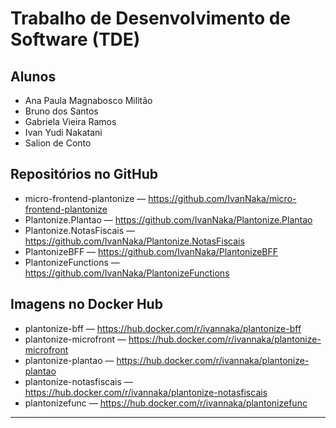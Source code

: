 # Trabalho de Desenvolvimento de Software (TDE)

## Alunos

- Ana Paula Magnabosco Militão
- Bruno dos Santos
- Gabriela Vieira Ramos
- Ivan Yudi Nakatani
- Salion de Conto

## Repositórios no GitHub

- micro-frontend-plantonize — https://github.com/IvanNaka/micro-frontend-plantonize
- Plantonize.Plantao — https://github.com/IvanNaka/Plantonize.Plantao
- Plantonize.NotasFiscais — https://github.com/IvanNaka/Plantonize.NotasFiscais
- PlantonizeBFF — https://github.com/IvanNaka/PlantonizeBFF
- PlantonizeFunctions — https://github.com/IvanNaka/PlantonizeFunctions

## Imagens no Docker Hub

- plantonize-bff — https://hub.docker.com/r/ivannaka/plantonize-bff
- plantonize-microfront — https://hub.docker.com/r/ivannaka/plantonize-microfront
- plantonize-plantao — https://hub.docker.com/r/ivannaka/plantonize-plantao
- plantonize-notasfiscais — https://hub.docker.com/r/ivannaka/plantonize-notasfiscais
- plantonizefunc — https://hub.docker.com/r/ivannaka/plantonizefunc

---

